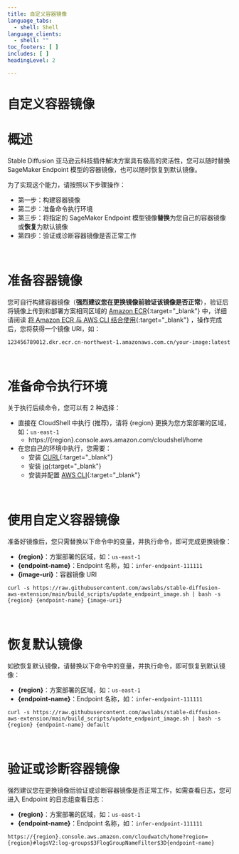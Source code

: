 ```yaml
---
title: 自定义容器镜像
language_tabs:
  - shell: Shell
language_clients:
  - shell: ""
toc_footers: [ ]
includes: [ ]
headingLevel: 2

---
```


<!-- Generator: Widdershins v4.0.1 -->

<h1 id="stable-diffusion-train-and-deploy-api">自定义容器镜像</h1>

# 概述

Stable Diffusion 亚马逊云科技插件解决方案具有极高的灵活性，您可以随时替换 SageMaker Endpoint 模型的容器镜像，也可以随时恢复到默认镜像。

为了实现这个能力，请按照以下步骤操作：

- 第一步：构建容器镜像
- 第二步：准备命令执行环境
- 第三步：将指定的 SageMaker Endpoint 模型镜像**替换**为您自己的容器镜像或**恢复**为默认镜像
- 第四步：验证或诊断容器镜像是否正常工作

<br>

# 准备容器镜像

您可自行构建容器镜像（**强烈建议您在更换镜像前验证该镜像是否正常**），验证后将镜像上传到和部署方案相同区域的 [Amazon ECR](https://console.aws.amazon.com/ecr){:target="_blank"}
中，详细请阅读 [将 Amazon ECR 与 AWS CLI 结合使用](https://docs.aws.amazon.com/zh_cn/AmazonECR/latest/userguide/getting-started-cli.html){:target="_blank"}
，操作完成后，您将获得一个镜像 URI，如：

```shell
123456789012.dkr.ecr.cn-northwest-1.amazonaws.com.cn/your-image:latest
```

<br>

# 准备命令执行环境

关于执行后续命令，您可以有 2 种选择：

- 直接在 CloudShell 中执行 (推荐)，请将 {region} 更换为您方案部署的区域，如：`us-east-1`
    - https://{region}.console.aws.amazon.com/cloudshell/home
- 在您自己的环境中执行，您需要：
    - 安装 [CURL](https://curl.se/){:target="_blank"}
    - 安装 [jq](https://jqlang.github.io/jq/){:target="_blank"}
    - 安装并配置 [AWS CLI](https://docs.aws.amazon.com/zh_cn/cli/latest/userguide/cli-chap-getting-started.html){:target="_blank"}

<br>

# 使用自定义容器镜像

准备好镜像后，您只需替换以下命令中的变量，并执行命令，即可完成更换镜像：

- **{region}**：方案部署的区域，如：`us-east-1`
- **{endpoint-name}**：Endpoint 名称，如：`infer-endpoint-111111`
- **{image-uri}**：容器镜像 URI

```shell
curl -s https://raw.githubusercontent.com/awslabs/stable-diffusion-aws-extension/main/build_scripts/update_endpoint_image.sh | bash -s {region} {endpoint-name} {image-uri}
```

<br>

# 恢复默认镜像

如欲恢复默认镜像，请替换以下命令中的变量，并执行命令，即可恢复到默认镜像：

- **{region}**：方案部署的区域，如：`us-east-1`
- **{endpoint-name}**：Endpoint 名称，如：`infer-endpoint-111111`

```shell
curl -s https://raw.githubusercontent.com/awslabs/stable-diffusion-aws-extension/main/build_scripts/update_endpoint_image.sh | bash -s {region} {endpoint-name} default
```

<br>

# 验证或诊断容器镜像

强烈建议您在更换镜像后验证或诊断容器镜像是否正常工作，如需查看日志，您可进入 Endpoint 的日志组查看日志：

- **{region}**：方案部署的区域，如：`us-east-1`
- **{endpoint-name}**：Endpoint 名称，如：`infer-endpoint-111111`

```shell
https://{region}.console.aws.amazon.com/cloudwatch/home?region={region}#logsV2:log-groups$3FlogGroupNameFilter$3D{endpoint-name}
```
